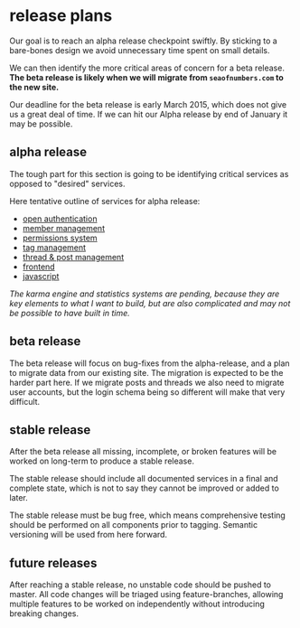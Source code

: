 
# release plans

Our goal is to reach an alpha release checkpoint swiftly.  By sticking to a bare-bones design we avoid unnecessary time spent on small details.

We can then identify the more critical areas of concern for a beta release.  **The beta release is likely when we will migrate from `seaofnumbers.com` to the new site.**

Our deadline for the beta release is early March 2015, which does not give us a great deal of time.  If we can hit our Alpha release by end of January it may be possible.


## alpha release

The tough part for this section is going to be identifying critical services as opposed to "desired" services.

Here tentative outline of services for alpha release:

- [open authentication](services/open-authentication.md)
- [member management](services/member-management.md)
- [permissions system](services/permissions-system.md)
- [tag management](services/tag-management.md)
- [thread & post management](services/thread-management.md)
- [frontend](services/frontned.md)
- [javascript](services/javascript.md)

_The karma engine and statistics systems are pending, because they are key elements to what I want to build, but are also complicated and may not be possible to have built in time._


## beta release

The beta release will focus on bug-fixes from the alpha-release, and a plan to migrate data from our existing site.  The migration is expected to be the harder part here.  If we migrate posts and threads we also need to migrate user accounts, but the login schema being so different will make that very difficult.


## stable release

After the beta release all missing, incomplete, or broken features will be worked on long-term to produce a stable release.

The stable release should include all documented services in a final and complete state, which is not to say they cannot be improved or added to later.

The stable release must be bug free, which means comprehensive testing should be performed on all components prior to tagging.  Semantic versioning will be used from here forward.


## future releases

After reaching a stable release, no unstable code should be pushed to master.  All code changes will be triaged using feature-branches, allowing multiple features to be worked on independently without introducing breaking changes.
